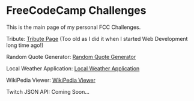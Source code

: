 # FreeCodeCamp Challenges

This is the main page of my personal FCC Challenges.

Tribute:  [Tribute Page](https://www.kkasbarian.com/fcc-challenges/fcc-tribute/) (Too old as I did it when I started Web Development long time ago!)

Random Quote Generator: [Random Quote Generator](https://www.kkasbarian.com/fcc-challenges/fcc-random-quote/)

Local Weather Application: [Local Weather Application](https://www.kkasbarian.com/fcc-challenges/fcc-local-weather/)

WikiPedia Viewer: [WikiPedia Viewer](https://www.kkasbarian.com/fcc-challenges/fcc-wikipedia-viewer/)

Twitch JSON API: Coming Soon...
